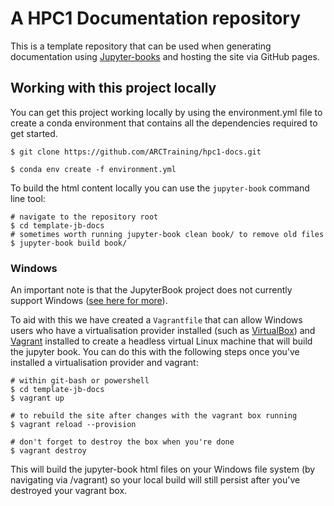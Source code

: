 # A HPC1 Documentation repository

This is a template repository that can be used when generating documentation using [Jupyter-books](https://github.com/executablebooks/jupyter-book) and hosting the site via GitHub pages.

## Working with this project locally

You can get this project working locally by using the environment.yml file to create a conda environment that contains all the dependencies required to get started.

```{bash}
$ git clone https://github.com/ARCTraining/hpc1-docs.git

$ conda env create -f environment.yml
```

To build the html content locally you can use the `jupyter-book` command line tool:

```{bash}
# navigate to the repository root
$ cd template-jb-docs
# sometimes worth running jupyter-book clean book/ to remove old files
$ jupyter-book build book/
```
### Windows

An important note is that the JupyterBook project does not currently support Windows ([see here for more](https://jupyterbook.org/advanced/advanced.html#working-on-windows)).

To aid with this we have created a `Vagrantfile` that can allow Windows users who have a virtualisation provider installed (such as [VirtualBox](https://www.virtualbox.org/)) and [Vagrant](https://www.vagrantup.com/) installed to create a headless virtual Linux machine that will build the jupyter book. You can do this with the following steps once you've installed a virtualisation provider and vagrant:
```
# within git-bash or powershell
$ cd template-jb-docs
$ vagrant up

# to rebuild the site after changes with the vagrant box running
$ vagrant reload --provision

# don't forget to destroy the box when you're done
$ vagrant destroy
```

This will build the jupyter-book html files on your Windows file system (by navigating via /vagrant) so your local build will still persist after you've destroyed your vagrant box.